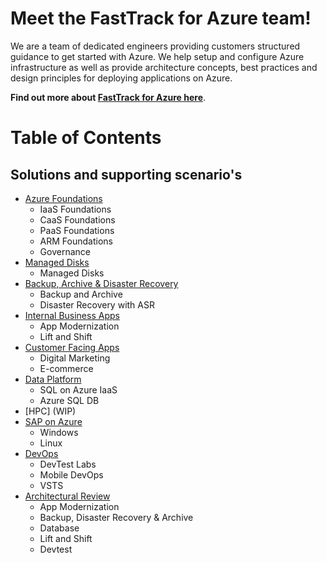 # Meet the FastTrack for Azure team!
We are a team of dedicated engineers providing customers structured guidance to get started with Azure. We help setup and configure Azure infrastructure as well as provide architecture concepts, best practices and design principles for deploying applications on Azure.

**Find out more about [FastTrack for Azure here](https://azure.com/fasttrack)**. 


# Table of Contents

## Solutions and supporting scenario's

* [Azure Foundations](https://github.com/Azure/fta-azurefoundations)
	- IaaS Foundations
	- CaaS Foundations
	- PaaS Foundations
	- ARM Foundations
	- Governance
* [Managed Disks](https://github.com/Azure/fta-manageddisks)
	- Managed Disks 
* [Backup, Archive & Disaster Recovery](https://github.com/Azure/fta-backuparchivedr)
	- Backup and Archive
	- Disaster Recovery with ASR
* [Internal Business Apps](https://github.com/Azure/fta-internalbusinessapps)
	- App Modernization
	- Lift and Shift    
* [Customer Facing Apps](https://github.com/Azure/fta-customerfacingapps)
	- Digital Marketing
	- E-commerce
* [Data Platform](https://github.com/Azure/fta-dataplatform)
	- SQL on Azure IaaS
	- Azure SQL DB
* [HPC] (WIP)
* [SAP on Azure](https://github.com/Azure/fta-saponazure)
	- Windows
	- Linux
* [DevOps](https://github.com/Azure/fta-devops)
	- DevTest Labs
	- Mobile DevOps
	- VSTS
* [Architectural Review](https://github.com/Azure/fta-architecturalreview)
	- App Modernization
	- Backup, Disaster Recovery & Archive
	- Database
	- Lift and Shift
	- Devtest

